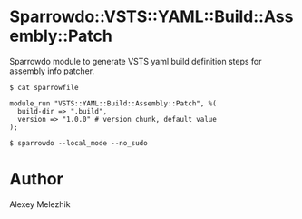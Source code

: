 # Sparrowdo::VSTS::YAML::Build::Assembly::Patch

Sparrowdo module to generate VSTS yaml build definition steps for assembly info patcher.

    $ cat sparrowfile

    module_run "VSTS::YAML::Build::Assembly::Patch", %(
      build-dir => ".build",
      version => "1.0.0" # version chunk, default value
    );

    $ sparrowdo --local_mode --no_sudo

# Author

Alexey Melezhik

